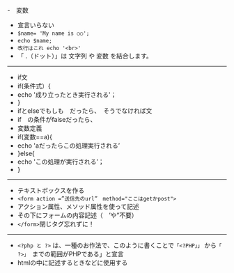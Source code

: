 -　変数
- 宣言いらない
- ```$name= 'My name is ○○';```
- ```echo $name;```
- ```改行はこれ echo '<br>'```
- 「 .（ドット）」は 文字列 や 変数 を結合します。
***
- if文
- if(条件式）{
- echo '成り立ったとき実行される'；
- }
- ifとelseでもしも　だったら、　そうでなければ文
- if　の条件がfaiseだったら、
- 変数定義
- if(変数==a){
- echo 'aだったらこの処理実行される’
- }else{
- echo 'この処理が実行される’；
- }
***
- テキストボックスを作る
- ```<form action =”送信先のurl”　method="ここはgetかpost">```
- アクション属性、メソッド属性を使って記述
- その下にフォームの内容記述（　’や”不要）
- ```</form>```閉じタグ忘れずに！
***
- ```<?php と ?>``` は、一種のお作法で、このように書くことで```「<?PHP」」``` から```「 ?>」 ```までの範囲がPHPである」と宣言
- htmlの中に記述するときなどに使用する
